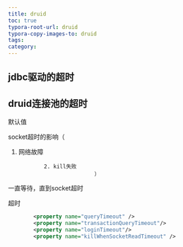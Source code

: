 ```yaml
---
title: druid
toc: true
typora-root-url: druid
typora-copy-images-to: druid
tags:
category:
---
```




## jdbc驱动的超时

## druid连接池的超时

默认值

socket超时的影响（

1.  网络故障

                2. kill失败
                                ）
一直等待，直到socket超时



超时

```xml
        <property name="queryTimeout" />
        <property name="transactionQueryTimeout"/>
        <property name="loginTimeout"/>
        <property name="killWhenSocketReadTimeout" />
```
